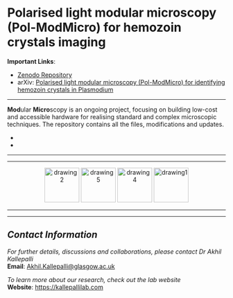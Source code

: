 # **Polarised light modular microscopy (Pol-ModMicro) for hemozoin crystals imaging**

**Important Links**: 
- [Zenodo Repository](https://zenodo.org/record/7837389)
- arXiv: [Polarised light modular microscopy (Pol-ModMicro) for identifying hemozoin crystals in Plasmodium](https://arxiv.org/abs/2304.13739)

---
**Mod**ular **Micro**scopy is an ongoing project, focusing on building low-cost and accessible hardware for realising standard and complex microscopic techniques. The repository contains all the files, modifications and updates. 

-  

-  

---
---
<p align="center">
<img src="https://www.leverhulme.ac.uk/sites/default/files/Leverhulme_Trust_CMYK_blue.jpg" alt="drawing2" height="80"/> <img src="https://upload.wikimedia.org/wikipedia/commons/9/9c/UKRI_EPSR_Council-Logo_Horiz-RGB.png" alt="drawing5" height="80"/> <img src="https://kallepallilab.files.wordpress.com/2021/11/sitelogo_788779_en.jpeg" alt="drawing4" height="80"/> <img src="https://cdn.shopify.com/s/files/1/0697/7289/files/Picture1.png?height=628&pad_color=fff&v=1613715828&width=1200" alt="drawing1" height="80"/> 
</p>

---
---

## *Contact Information*

*For further details, discussions and collaborations, please contact Dr Akhil Kallepalli*\
**Email**: Akhil.Kallepalli@glasgow.ac.uk

*To learn more about our research, check out the lab website*\
**Website**: https://kallepallilab.com 